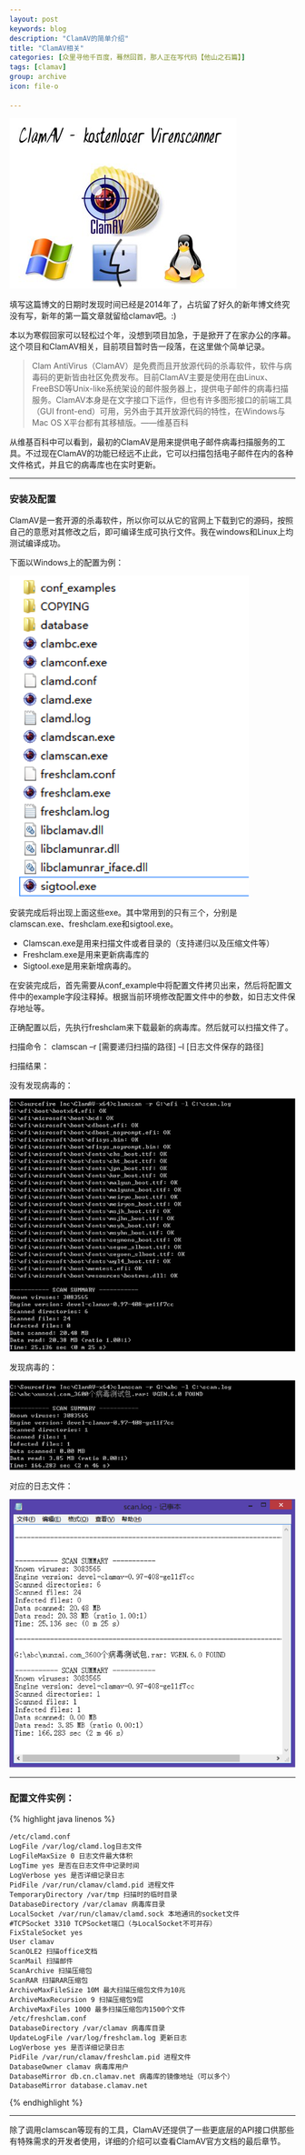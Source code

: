 ```yaml
---
layout: post
keywords: blog
description: "ClamAV的简单介绍"
title: "ClamAV相关"
categories: [众里寻他千百度，蓦然回首，那人正在写代码【他山之石篇】]
tags: [clamav]
group: archive
icon: file-o

---
```


![image](/assets/images/2014-1-23-clamav.jpg)

填写这篇博文的日期时发现时间已经是2014年了，占坑留了好久的新年博文终究没有写，新年的第一篇文章就留给clamav吧。:)

本以为寒假回家可以轻松过个年，没想到项目加急，于是掀开了在家办公的序幕。这个项目和ClamAV相关，目前项目暂时告一段落，在这里做个简单记录。

>Clam AntiVirus（ClamAV）是免费而且开放源代码的杀毒软件，软件与病毒码的更新皆由社区免费发布。目前ClamAV主要是使用在由Linux、FreeBSD等Unix-like系统架设的邮件服务器上，提供电子邮件的病毒扫描服务。ClamAV本身是在文字接口下运作，但也有许多图形接口的前端工具（GUI front-end）可用，另外由于其开放源代码的特性，在Windows与Mac OS X平台都有其移植版。——维基百科

<!-- more -->

从维基百科中可以看到，最初的ClamAV是用来提供电子邮件病毒扫描服务的工具。不过现在ClamAV的功能已经远不止此，它可以扫描包括电子邮件在内的各种文件格式，并且它的病毒库也在实时更新。

---

### 安装及配置

ClamAV是一套开源的杀毒软件，所以你可以从它的官网上下载到它的源码，按照自己的意愿对其修改之后，即可编译生成可执行文件。我在windows和Linux上均测试编译成功。

下面以Windows上的配置为例：

![image](/assets/images/2014-1-23-clamav-1.png)

安装完成后将出现上面这些exe。其中常用到的只有三个，分别是clamscan.exe、freshclam.exe和sigtool.exe。

* Clamscan.exe是用来扫描文件或者目录的（支持递归以及压缩文件等）
* Freshclam.exe是用来更新病毒库的
* Sigtool.exe是用来新增病毒的。

在安装完成后，首先需要从conf_example中将配置文件拷贝出来，然后将配置文件中的example字段注释掉。根据当前环境修改配置文件中的参数，如日志文件保存地址等。

正确配置以后，先执行freshclam来下载最新的病毒库。然后就可以扫描文件了。

扫描命令： clamscan –r [需要递归扫描的路径] –l [日志文件保存的路径]

扫描结果：

没有发现病毒的：

![image](/assets/images/2014-1-23-clamav-2.png)

发现病毒的：

![image](/assets/images/2014-1-23-clamav-3.png)

对应的日志文件：

![image](/assets/images/2014-1-23-clamav-4.png)

---

### 配置文件实例：

{% highlight java linenos %}

	/etc/clamd.conf
	LogFile /var/log/clamd.log日志文件
	LogFileMaxSize 0 日志文件最大体积
	LogTime yes 是否在日志文件中记录时间
	LogVerbose yes 是否详细记录日志
	PidFile /var/run/clamav/clamd.pid 进程文件
	TemporaryDirectory /var/tmp 扫描时的临时目录
	DatabaseDirectory /var/clamav 病毒库目录
	LocalSocket /var/run/clamav/clamd.sock 本地通讯的socket文件
	#TCPSocket 3310 TCPSocket端口（与LocalSocket不可并存）
	FixStaleSocket yes
	User clamav
	ScanOLE2 扫描office文档
	ScanMail 扫描邮件
	ScanArchive 扫描压缩包
	ScanRAR 扫描RAR压缩包
	ArchiveMaxFileSize 10M 最大扫描压缩包文件为10兆
	ArchiveMaxRecursion 9 扫描压缩包9层
	ArchiveMaxFiles 1000 最多扫描压缩包内1500个文件
	/etc/freshclam.conf
	DatabaseDirectory /var/clamav 病毒库目录
	UpdateLogFile /var/log/freshclam.log 更新日志
	LogVerbose yes 是否详细记录日志
	PidFile /var/run/clamav/freshclam.pid 进程文件
	DatabaseOwner clamav 病毒库用户
	DatabaseMirror db.cn.clamav.net 病毒库的镜像地址（可以多个）
	DatabaseMirror database.clamav.net

	
{% endhighlight %}

---

除了调用clamscan等现有的工具，ClamAV还提供了一些更底层的API接口供那些有特殊需求的开发者使用，详细的介绍可以查看ClamAV官方文档的最后章节。





